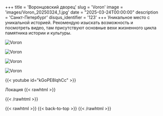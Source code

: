 +++
title = 'Воронцовский дворец'
slug = 'Voron'
image = 'images/Voron_20250324_1.jpg'
date = "2025-03-24T00:00:00"
description = 'Санкт-Петербург'
disqus_identifier = '123'
+++
Уникальное место с уникальной историей. Рекомендую изыскать возможность и посмотреть видео, там присутствуют основные вехи жизненного цикла памятника истории и культуры.

![Voron](/images/Voron_20250324_2.jpg)

![Voron](/images/Voron_20250324_3.jpg)

![Voron](/images/Voron_20250324_4.jpg)

![Voron](/images/Voron_20250324_5.jpg)

{{< youtube id="kGoPE8lqhCc" >}}

Локация
{{< rawhtml >}}
<div class="yandex-map-container">
<script type="text/javascript" charset="utf-8" async src="https://api-maps.yandex.ru/services/constructor/1.0/js/?um=constructor%3A52dab116eec4ad9d14534c92eae772a4c1ce3c766b4a092f99a5a425212668ba&amp;width=800&amp;height=400&amp;lang=ru_RU&amp;scroll=true"></script>
</div>
{{< /rawhtml >}}

{{< rawhtml >}}
{{< back-to-top >}}
{{< /rawhtml >}}
